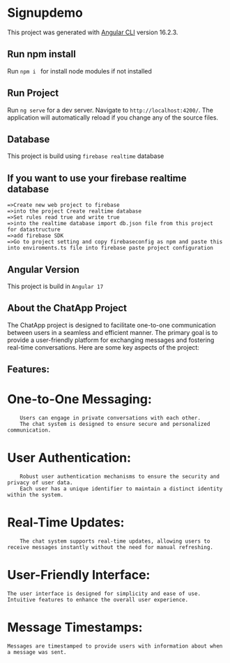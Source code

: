 # Signupdemo

This project was generated with [Angular CLI](https://github.com/angular/angular-cli) version 16.2.3.

## Run npm install

Run `npm i ` for install node modules if not installed

## Run Project

Run `ng serve` for a dev server. Navigate to `http://localhost:4200/`. The application will automatically reload if you change any of the source files.

## Database

This project is build using `firebase realtime` database
  ## If you want to use your firebase realtime database 
    =>Create new web project to firebase
    =>into the project Create realtime database 
    =>Set rules read true and write true
    =>into the realtime database import db.json file from this project  for datastructure 
    =>add firebase SDK 
    =>Go to project setting and copy firebaseconfig as npm and paste this into enviroments.ts file into firebase paste project configuration 
  

## Angular Version

This project is build in `Angular 17`


## About the ChatApp Project

The ChatApp project is designed to facilitate one-to-one communication between users in a seamless and efficient manner. The primary goal is to provide a user-friendly platform for exchanging messages and fostering real-time conversations. Here are some key aspects of the project:

## Features:

  # One-to-One Messaging:

        Users can engage in private conversations with each other.
        The chat system is designed to ensure secure and personalized communication.

  #  User Authentication:
        Robust user authentication mechanisms to ensure the security and privacy of user data.
        Each user has a unique identifier to maintain a distinct identity within the system.

  # Real-Time Updates:

        The chat system supports real-time updates, allowing users to receive messages instantly without the need for manual refreshing.
 
  # User-Friendly Interface:

    The user interface is designed for simplicity and ease of use.
    Intuitive features to enhance the overall user experience.

  # Message Timestamps:

    Messages are timestamped to provide users with information about when a message was sent.

